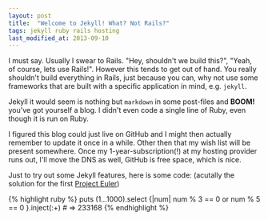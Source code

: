 ```yaml
---
layout: post
title:  "Welcome to Jekyll! What? Not Rails?"
tags: jekyll ruby rails hosting
last_modified_at: 2013-09-10
---
```


I must say. Usually I swear to Rails.
"Hey, shouldn't we build this?", "Yeah, of course, lets use Rails!".
However this tends to get out of hand.
You really shouldn't build everything in Rails, just because you can, why not use some frameworks that are built with a specific application in mind, e.g. `jekyll`.

Jekyll it would seem is nothing but `markdown` in some post-files and **BOOM!** you've got yourself a blog.
I didn't even code a single line of Ruby, even though it is run on Ruby.

I figured this blog could just live on GitHub and I might then actually remember to update it once in a while.
Other then that my wish list will be present somewhere.
Once my 1-year-subscription(!) at my hosting provider runs out, I'll move the DNS as well, GitHub is free space, which is nice.

Just to try out some Jekyll features, here is some code: (acutally the solution for the first [Project Euler][euler])

{% highlight ruby %}
puts (1...1000).select {|num| num % 3 == 0 or num % 5 == 0 }.inject(:+) # => 233168
{% endhighlight %}

[euler]: https://projecteuler.net/
